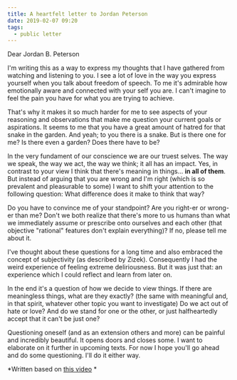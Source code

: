 ```yaml
---
title: A heartfelt letter to Jordan Peterson
date: 2019-02-07 09:20
tags:
  - public letter
---
```


Dear Jordan B. Peterson

I'm writing this as a way to express my thoughts that I have gathered from watching and listening to you. <!-- more -->I see a lot of love in the way you express yourself when you talk about freedom of speech. To me it's admirable how emotionally aware and connected with your self you are. I can't imagine to feel the pain you have for what you are trying to achieve.

That's why it makes it so much harder for me to see aspects of your reasoning and observations that make me question your current goals or aspirations. It seems to me that you have a great amount of hatred for that snake in the garden. And yeah; to you there is a snake. But is there one for me? Is there even a garden? Does there have to be?

In the very fundament of our conscience we are our truest selves. The way we speak, the way we act, the way we think; it all has an impact. Yes, in contrast to your view I think that there's meaning in things... **in all of them**. But instead of arguing that you are wrong and I'm right (which is so prevalent and pleasurable to some) I want to shift your attention to the following question: What difference does it make to think that way?

Do you have to convince me of your standpoint? Are you right-er or wrong-er than me? Don't we both realize that there's more to us humans than what we immediately assume or prescribe onto ourselves and each other (that objective "rational" features don't explain everything)? If no, please tell me about it.

I've thought about these questions for a long time and also embraced the concept of subjectivity (as described by Zizek). Consequently I had the weird experience of feeling extreme deliriousness. But it was just that: an experience which I could reflect and learn from later on.

In the end it's a question of how we decide to view things. If there are meaningless things, what are they exactly? (the same with meaningful and, in that spirit, whatever other topic you want to investigate) Do we act out of hate or love? And do we stand for one or the other, or just halfheartedly accept that it can't be just one?

Questioning oneself (and as an extension others and more) can be painful and incredibly beautiful. It opens doors and closes some. I want to elaborate on it further in upcoming texts. For now I hope you'll go ahead and do some questioning. I'll do it either way.

*Written based on [this video](https://www.youtube.com/watch?v=ea4mEnsTv6Q) *
